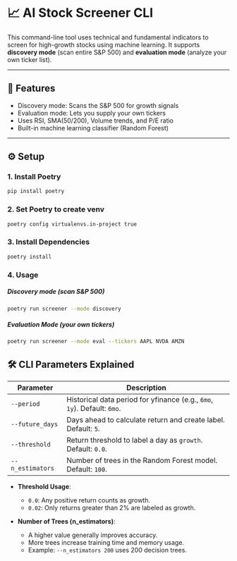 # 📈 AI Stock Screener CLI

This command-line tool uses technical and fundamental indicators to screen for high-growth stocks using machine learning. It supports **discovery mode** (scan entire S&P 500) and **evaluation mode** (analyze your own ticker list).

---

## 🚀 Features

- Discovery mode: Scans the S&P 500 for growth signals
- Evaluation mode: Lets you supply your own tickers
- Uses RSI, SMA(50/200), Volume trends, and P/E ratio
- Built-in machine learning classifier (Random Forest)

---

## ⚙️ Setup

### 1. Install Poetry
```bash
pip install poetry
```

### 2. Set Poetry to create venv 
```bash
poetry config virtualenvs.in-project true
```

### 3. Install Dependencies
```bash
poetry install
```

### 4. Usage
##### Discovery mode (scan S&P 500)
```bash
poetry run screener --mode discovery
```

##### Evaluation Mode (your own tickers)
```bash
poetry run screener --mode eval --tickers AAPL NVDA AMZN
```

## 🛠️ CLI Parameters Explained

| Parameter         | Description                                                                 |
|------------------|-----------------------------------------------------------------------------|
| `--period`       | Historical data period for yfinance (e.g., `6mo`, `1y`). Default: `6mo`.    |
| `--future_days`  | Days ahead to calculate return and create label. Default: `5`.               |
| `--threshold`    | Return threshold to label a day as `growth`. Default: `0.0`.                 |
| `--n_estimators` | Number of trees in the Random Forest model. Default: `100`.                 |

- **Threshold Usage**:
  - `0.0`: Any positive return counts as growth.
  - `0.02`: Only returns greater than 2% are labeled as growth.

- **Number of Trees (n_estimators)**:
  - A higher value generally improves accuracy.
  - More trees increase training time and memory usage.
  - Example: `--n_estimators 200` uses 200 decision trees.